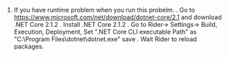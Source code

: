 1. If you have runtime problem when you run this probelm.
	. Go to https://www.microsoft.com/net/download/dotnet-core/2.1 and download .NET Core 2.1.2
	. Install .NET Core 2.1.2
	. Go to Rider-> Settings-> Build, Execution, Deployment, Set ".NET Core CLI executable Path" as "C:\Program Files\dotnet\dotnet.exe" save
	. Wait Rider to reload packages.